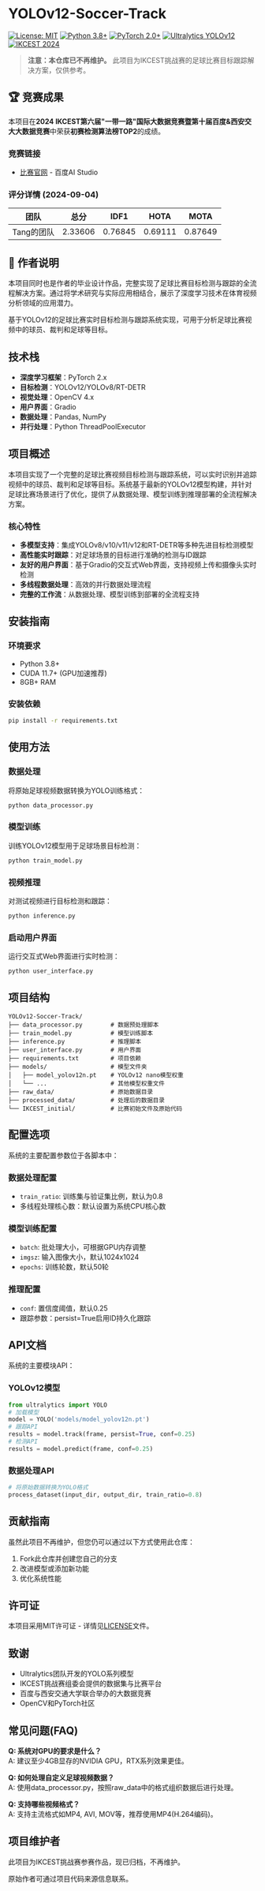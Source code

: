 # YOLOv12-Soccer-Track

[![License: MIT](https://img.shields.io/badge/License-MIT-yellow.svg)](https://opensource.org/licenses/MIT)
[![Python 3.8+](https://img.shields.io/badge/python-3.8+-blue.svg)](https://www.python.org/downloads/)
[![PyTorch 2.0+](https://img.shields.io/badge/PyTorch-2.0+-red.svg)](https://pytorch.org/)
[![Ultralytics YOLOv12](https://img.shields.io/badge/Ultralytics-YOLOv12-brightgreen.svg)](https://github.com/ultralytics/ultralytics)
[![IKCEST 2024](https://img.shields.io/badge/IKCEST_2024-TOP_2-orange.svg)](https://nic.xjtu.edu.cn/info/1016/8675.htm)

> **注意：本仓库已不再维护。** 此项目为IKCEST挑战赛的足球比赛目标跟踪解决方案，仅供参考。

## 🏆 竞赛成果

本项目在**2024 IKCEST第六届"一带一路"国际大数据竞赛暨第十届百度&西安交大大数据竞赛**中荣获**初赛检测算法榜TOP2**的成绩。

### 竞赛链接
- [比赛官网](https://aistudio.baidu.com/competition/detail/1196/0/leaderboard) - 百度AI Studio

### 评分详情 (2024-09-04)

| 团队 | 总分 | IDF1 | HOTA | MOTA |
| ---- | ---- | ---- | ---- | ---- |
| Tang的团队 | 2.33606 | 0.76845 | 0.69111 | 0.87649 |

## 📝 作者说明

本项目同时也是作者的毕业设计作品，完整实现了足球比赛目标检测与跟踪的全流程解决方案。通过将学术研究与实际应用相结合，展示了深度学习技术在体育视频分析领域的应用潜力。

基于YOLOv12的足球比赛实时目标检测与跟踪系统实现，可用于分析足球比赛视频中的球员、裁判和足球等目标。

## 技术栈

- **深度学习框架**：PyTorch 2.x
- **目标检测**：YOLOv12/YOLOv8/RT-DETR
- **视觉处理**：OpenCV 4.x
- **用户界面**：Gradio
- **数据处理**：Pandas, NumPy
- **并行处理**：Python ThreadPoolExecutor

## 项目概述

本项目实现了一个完整的足球比赛视频目标检测与跟踪系统，可以实时识别并追踪视频中的球员、裁判和足球等目标。系统基于最新的YOLOv12模型构建，并针对足球比赛场景进行了优化，提供了从数据处理、模型训练到推理部署的全流程解决方案。

### 核心特性

- **多模型支持**：集成YOLOv8/v10/v11/v12和RT-DETR等多种先进目标检测模型
- **高性能实时跟踪**：对足球场景的目标进行准确的检测与ID跟踪
- **友好的用户界面**：基于Gradio的交互式Web界面，支持视频上传和摄像头实时检测
- **多线程数据处理**：高效的并行数据处理流程
- **完整的工作流**：从数据处理、模型训练到部署的全流程支持

## 安装指南

### 环境要求

- Python 3.8+
- CUDA 11.7+ (GPU加速推荐)
- 8GB+ RAM

### 安装依赖

```bash
pip install -r requirements.txt
```

## 使用方法

### 数据处理

将原始足球视频数据转换为YOLO训练格式：

```bash
python data_processor.py
```

### 模型训练

训练YOLOv12模型用于足球场景目标检测：

```bash
python train_model.py
```

### 视频推理

对测试视频进行目标检测和跟踪：

```bash
python inference.py
```

### 启动用户界面

运行交互式Web界面进行实时检测：

```bash
python user_interface.py
```

## 项目结构

```
YOLOv12-Soccer-Track/
├── data_processor.py        # 数据预处理脚本
├── train_model.py           # 模型训练脚本
├── inference.py             # 推理脚本
├── user_interface.py        # 用户界面
├── requirements.txt         # 项目依赖
├── models/                  # 模型文件夹
│   ├── model_yolov12n.pt    # YOLOv12 nano模型权重
│   └── ...                  # 其他模型权重文件
├── raw_data/                # 原始数据目录
├── processed_data/          # 处理后的数据目录
└── IKCEST_initial/          # 比赛初始文件及原始代码
```

## 配置选项

系统的主要配置参数位于各脚本中：

### 数据处理配置
- `train_ratio`: 训练集与验证集比例，默认为0.8
- 多线程处理核心数：默认设置为系统CPU核心数

### 模型训练配置
- `batch`: 批处理大小，可根据GPU内存调整
- `imgsz`: 输入图像大小，默认1024x1024
- `epochs`: 训练轮数，默认50轮

### 推理配置
- `conf`: 置信度阈值，默认0.25
- 跟踪参数：persist=True启用ID持久化跟踪

## API文档

系统的主要模块API：

### YOLOv12模型
```python
from ultralytics import YOLO
# 加载模型
model = YOLO('models/model_yolov12n.pt')
# 跟踪API
results = model.track(frame, persist=True, conf=0.25)
# 检测API
results = model.predict(frame, conf=0.25)
```

### 数据处理API
```python
# 将原始数据转换为YOLO格式
process_dataset(input_dir, output_dir, train_ratio=0.8)
```

## 贡献指南

虽然此项目不再维护，但您仍可以通过以下方式使用此仓库：

1. Fork此仓库并创建您自己的分支
2. 改进模型或添加新功能
3. 优化系统性能

## 许可证

本项目采用MIT许可证 - 详情见[LICENSE](LICENSE)文件。

## 致谢

- Ultralytics团队开发的YOLO系列模型
- IKCEST挑战赛组委会提供的数据集与比赛平台
- 百度与西安交通大学联合举办的大数据竞赛
- OpenCV和PyTorch社区

## 常见问题(FAQ)

**Q: 系统对GPU的要求是什么？**  
A: 建议至少4GB显存的NVIDIA GPU，RTX系列效果更佳。

**Q: 如何处理自定义足球视频数据？**  
A: 使用data_processor.py，按照raw_data中的格式组织数据后进行处理。

**Q: 支持哪些视频格式？**  
A: 支持主流格式如MP4, AVI, MOV等，推荐使用MP4(H.264编码)。

## 项目维护者

此项目为IKCEST挑战赛参赛作品，现已归档，不再维护。

原始作者可通过项目代码来源信息联系。 